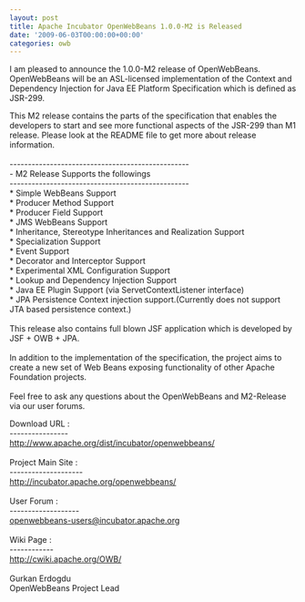 ```yaml
---
layout: post
title: Apache Incubator OpenWebBeans 1.0.0-M2 is Released
date: '2009-06-03T00:00:00+00:00'
categories: owb
---
```

<p>I am pleased to announce the 1.0.0-M2 release of OpenWebBeans. OpenWebBeans will be an ASL-licensed implementation of the Context and Dependency Injection for Java EE Platform Specification which is defined as JSR-299.<br /></p><p>This M2 release contains the parts of the specification that enables the developers to start and see more functional aspects of the JSR-299 than M1 release. Please look at the README file to get more about release information.<br /><br />-------------------------------------------------<br />- M2 Release Supports the followings<br />-------------------------------------------------<br />* Simple WebBeans Support<br />* Producer Method Support<br />* Producer Field Support<br />* JMS WebBeans Support<br />* Inheritance, Stereotype Inheritances and Realization Support<br />* Specialization Support<br />* Event Support<br />* Decorator and Interceptor Support<br />* Experimental XML Configuration Support<br />* Lookup and Dependency Injection Support<br />* Java EE Plugin Support (via ServetContextListener interface)<br />* JPA Persistence Context injection support.(Currently does not support JTA based persistence context.)<br /><br />This release also contains full blown JSF application which is developed by JSF + OWB + JPA.<br /><br />In addition to the implementation of the specification, the project aims to create a new set of Web Beans exposing functionality of other Apache Foundation projects.<br /><br />Feel free to ask any questions about the OpenWebBeans and M2-Release via our user forums.<br /></p><p>Download URL :<br />----------------<br /><a href="http://www.apache.org/dist/incubator/openwebbeans/">http://www.apache.org/dist/incubator/openwebbeans/</a><br /><br />Project Main Site :<br />--------------------<br /><a href="http://incubator.apache.org/openwebbeans/">http://incubator.apache.org/openwebbeans/</a><br /><br />User Forum :<br />-------------------<br /><a href="openwebbeans-users@incubator.apache.org">openwebbeans-users@incubator.apache.org</a><br /><br />Wiki Page :<br />------------<br /><a href="http://cwiki.apache.org/OWB/">http://cwiki.apache.org/OWB/</a><br /><br />Gurkan Erdogdu<br />OpenWebBeans Project Lead <br />
</p>
